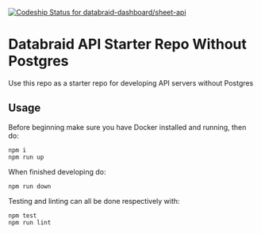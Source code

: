 [ ![Codeship Status for databraid-dashboard/sheet-api](https://app.codeship.com/projects/ea3e8280-7fa4-0135-2d31-72fb077510aa/status?branch=master)](https://app.codeship.com/projects/246443)

# Databraid API Starter Repo Without Postgres

Use this repo as a starter repo for developing API servers without Postgres

## Usage

Before beginning make sure you have Docker installed and running, then do:

```
npm i
npm run up
```

When finished developing do:

```
npm run down
```

Testing and linting can all be done respectively with:

```
npm test
npm run lint
```
